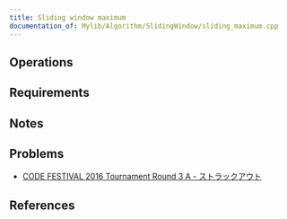 ```yaml
---
title: Sliding window maximum
documentation_of: Mylib/Algorithm/SlidingWindow/sliding_maximum.cpp
---
```


## Operations

## Requirements

## Notes

## Problems

- [CODE FESTIVAL 2016 Tournament Round 3 A - ストラックアウト](https://atcoder.jp/contests/cf16-tournament-round3-open/tasks/asaporo_d)

## References
